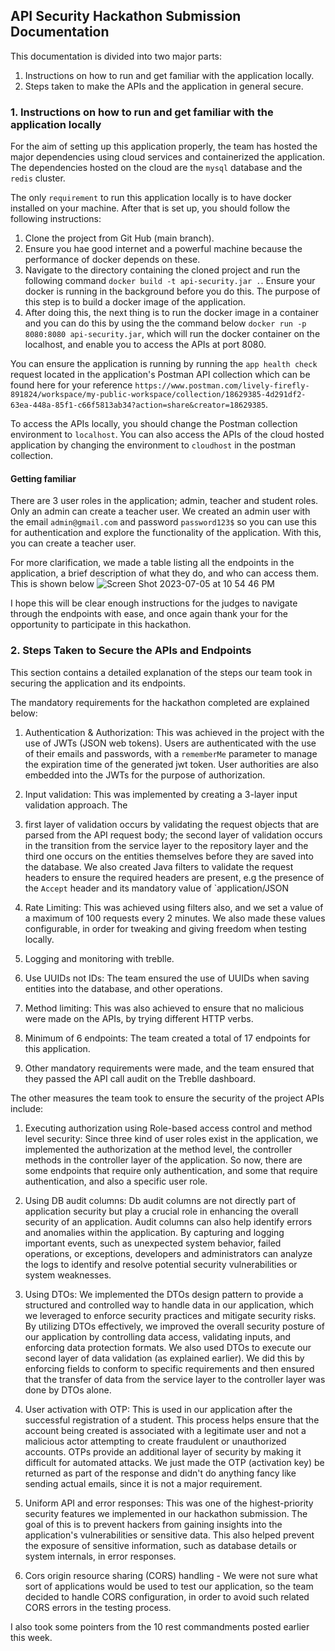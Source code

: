 ## API Security Hackathon Submission Documentation

This documentation is divided into two major parts:
1. Instructions on how to run and get familiar with the application locally.
2. Steps taken to make the APIs and the application in general secure.

### 1. Instructions on how to run and get familiar with the application locally

For the aim of setting up this application properly, the team has hosted the major dependencies
using cloud services and containerized the application. The dependencies hosted on the cloud are the `mysql`
database and the `redis` cluster.

The only `requirement` to run this application locally is to have docker installed on your machine.
After that is set up, you should follow the following instructions:

1. Clone the project from Git Hub (main branch).
2. Ensure you hae good internet and a powerful machine because the performance of  docker depends on these.
3. Navigate to the directory containing the cloned project and run the following command 
`docker build -t api-security.jar .`. Ensure your docker is running in the background before you do this.
The purpose of this step is to build a docker image of the application.
4. After doing this, the next thing is to run the docker image in a container and you can do this by using the
the command below `docker run -p 8080:8080 api-security.jar`, which will run the docker container on the localhost, and
enable you to access the APIs at port 8080.

You can ensure the application is running by running the `app health check` request located in the application's Postman API collection
which can be found here for your reference `https://www.postman.com/lively-firefly-891824/workspace/my-public-workspace/collection/18629385-4d291df2-63ea-448a-85f1-c66f5813ab34?action=share&creator=18629385`.

To access the APIs locally, you should change the Postman collection environment to `localhost`. You can also access the APIs of the cloud
hosted application by changing the environment to `cloudhost` in the postman collection.

#### Getting familiar
There are 3 user roles in the application; admin, teacher and student roles. Only an admin can create a teacher user. 
We created an admin user with the email `admin@gmail.com` and password `password123$` so you can use this for authentication
and explore the functionality of the application. With this, you can create a teacher user.

For more clarification, we made a
table listing all the endpoints in the application, a brief description of what they do, and who can access them. This is shown below
![Screen Shot 2023-07-05 at 10 54 46 PM](https://github.com/Oluwatodimu/api-security-hackathon/assets/81085914/a85293a0-5670-4b8d-be94-f88c1979a8db)

I hope this will be clear enough instructions for the judges to navigate through the endpoints with ease, 
and once again thank your for the opportunity to participate in this hackathon.

### 2. Steps Taken to Secure the APIs and Endpoints

This section contains a detailed explanation of the steps our team took in
securing the application and its endpoints.

The mandatory requirements for the hackathon completed are explained below:
1. Authentication & Authorization: This was achieved in the project with the use of
JWTs (JSON web tokens). Users are authenticated with the use of their emails and passwords, with
a `rememberMe` parameter to manage the expiration time of the generated jwt token. User authorities
are also embedded into the JWTs for the purpose of authorization.


2. Input validation: This was implemented by creating a 3-layer input validation approach. The
3. first layer of validation occurs by validating the request objects that are parsed from the API request body;
the second layer of validation occurs in the transition from the service layer to the
repository layer and the third one occurs on the entities themselves before they are saved into the database.
We also created Java filters to validate the request headers to ensure the required headers
are present, e.g the presence of the `Accept` header and its mandatory value of `application/JSON


4. Rate Limiting: This was achieved using filters also, and we set a value of a maximum of 100 requests every 
2 minutes. We also made these values configurable, in order for tweaking and giving freedom when testing locally.


5. Logging and monitoring with treblle.


6. Use UUIDs not IDs: The team ensured the use of UUIDs when saving entities into the database, and other operations.


7. Method limiting: This was also achieved to ensure that no malicious were made on the APIs, by trying 
different HTTP verbs.


8. Minimum of 6 endpoints: The team created a total of 17 endpoints for this application.


9. Other mandatory requirements were made, and the team ensured that they passed the API call
audit on the Treblle dashboard.

The other measures the team took to ensure the security of the project APIs include:
1. Executing authorization using Role-based access control and method level security: Since three kind of
user roles exist in the application, we implemented the authorization at the method level, the controller
methods in the controller layer of the application. So now, there are some endpoints that require only authentication,
and some that require authentication, and also a specific user role.


2. Using DB audit columns: Db audit columns are not directly part of application security but play a crucial role in 
enhancing the overall security of an application. Audit columns can also help identify errors and anomalies within the 
application. By capturing and logging important events, such as unexpected system behavior, failed operations, 
or exceptions, developers and administrators can analyze the logs to identify and resolve potential security 
vulnerabilities or system weaknesses.


3. Using DTOs: We implemented the DTOs design pattern to provide a structured and controlled way to handle data in our 
application, which we leveraged to enforce security practices and mitigate security risks. By utilizing DTOs 
effectively, we improved the overall security posture of our application by controlling data access, validating 
inputs, and enforcing data protection formats. We also used DTOs to execute our second layer of data validation
(as explained earlier). We did this by enforcing fields to conform to specific requirements and then ensured that
the transfer of data from the service layer to the controller layer was done by DTOs alone.


4. User activation with OTP: This is used in our application after the successful registration
of a student. This process helps ensure that the account being created is associated with a legitimate user and not a 
malicious actor attempting to create fraudulent or unauthorized accounts. OTPs provide an additional layer of security 
by making it difficult for automated attacks. We just made the OTP (activation key) be returned as part of the response
and didn't do anything fancy like sending actual emails, since it is not a major requirement.


5. Uniform API and error responses: This was one of the highest-priority security features
we implemented in our hackathon submission. The goal of this is to prevent hackers from 
gaining insights into the application's vulnerabilities or sensitive data. This also helped prevent the exposure of 
sensitive information, such as database details or system internals, in error responses.


6. Cors origin resource sharing (CORS) handling - We were not sure what sort of applications
would be used to test our application, so the team decided to handle CORS configuration, in order to avoid such
related CORS errors in the testing process.


I also took some pointers from the 10 rest commandments posted earlier this week.
